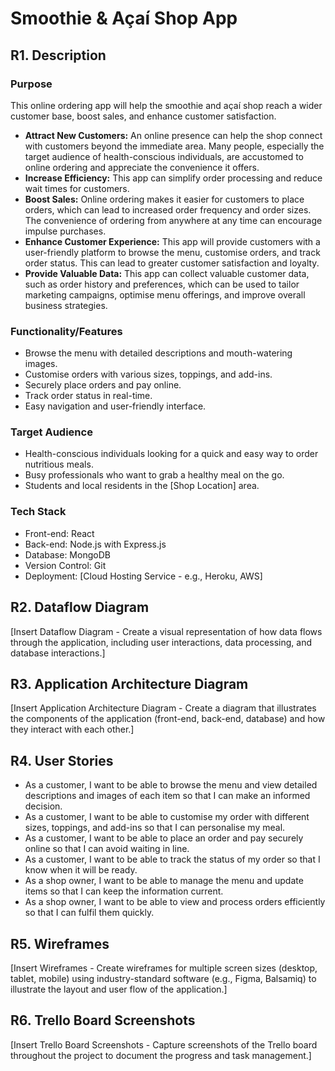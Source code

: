 # Smoothie & Açaí Shop App

## R1. Description

### Purpose

This online ordering app will help the smoothie and açaí shop reach a wider customer base, boost sales, and enhance customer satisfaction.

* **Attract New Customers:** An online presence can help the shop connect with customers beyond the immediate area. Many people, especially the target audience of health-conscious individuals, are accustomed to online ordering and appreciate the convenience it offers.
* **Increase Efficiency:** This app can simplify order processing and reduce wait times for customers.
* **Boost Sales:** Online ordering makes it easier for customers to place orders, which can lead to increased order frequency and order sizes. The convenience of ordering from anywhere at any time can encourage impulse purchases.
* **Enhance Customer Experience:**  This app will provide customers with a user-friendly platform to browse the menu, customise orders, and track order status. This can lead to greater customer satisfaction and loyalty.
* **Provide Valuable Data:**  This app can collect valuable customer data, such as order history and preferences, which can be used to tailor marketing campaigns, optimise menu offerings, and improve overall business strategies.

### Functionality/Features

* Browse the menu with detailed descriptions and mouth-watering images.
* Customise orders with various sizes, toppings, and add-ins.
* Securely place orders and pay online.
* Track order status in real-time.
* Easy navigation and user-friendly interface.

### Target Audience

* Health-conscious individuals looking for a quick and easy way to order nutritious meals.
* Busy professionals who want to grab a healthy meal on the go.
* Students and local residents in the \[Shop Location] area.

### Tech Stack

* Front-end: React
* Back-end: Node.js with Express.js
* Database: MongoDB
* Version Control: Git
* Deployment: \[Cloud Hosting Service - e.g., Heroku, AWS]

## R2. Dataflow Diagram

\[Insert Dataflow Diagram - Create a visual representation of how data flows through the application, including user interactions, data processing, and database interactions.]

## R3. Application Architecture Diagram

\[Insert Application Architecture Diagram - Create a diagram that illustrates the components of the application (front-end, back-end, database) and how they interact with each other.]

## R4. User Stories

* As a customer, I want to be able to browse the menu and view detailed descriptions and images of each item so that I can make an informed decision.
* As a customer, I want to be able to customise my order with different sizes, toppings, and add-ins so that I can personalise my meal.
* As a customer, I want to be able to place an order and pay securely online so that I can avoid waiting in line.
* As a customer, I want to be able to track the status of my order so that I know when it will be ready.
* As a shop owner, I want to be able to manage the menu and update items so that I can keep the information current.
* As a shop owner, I want to be able to view and process orders efficiently so that I can fulfil them quickly.

## R5. Wireframes

\[Insert Wireframes - Create wireframes for multiple screen sizes (desktop, tablet, mobile) using industry-standard software (e.g., Figma, Balsamiq) to illustrate the layout and user flow of the application.]

## R6. Trello Board Screenshots

\[Insert Trello Board Screenshots - Capture screenshots of the Trello board throughout the project to document the progress and task management.]

